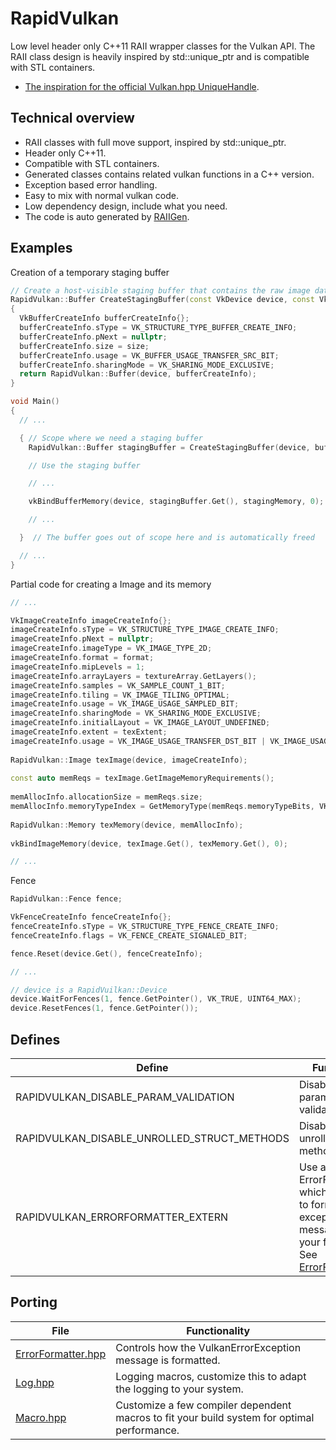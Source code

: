 # RapidVulkan
Low level header only C++11 RAII wrapper classes for the Vulkan API. 
The RAII class design is heavily inspired by std::unique_ptr and is compatible with STL containers.

* [The inspiration for the official Vulkan.hpp UniqueHandle](https://github.com/KhronosGroup/Vulkan-Hpp/issues/34).

## Technical overview
* RAII classes with full move support, inspired by std::unique_ptr.
* Header only C++11.
* Compatible with STL containers.
* Generated classes contains related vulkan functions in a C++ version.
* Exception based error handling.
* Easy to mix with normal vulkan code.
* Low dependency design, include what you need.
* The code is auto generated by [RAIIGen](https://github.com/Unarmed1000/RAIIGen).

## Examples

Creation of a temporary staging buffer

```C++
// Create a host-visible staging buffer that contains the raw image data
RapidVulkan::Buffer CreateStagingBuffer(const VkDevice device, const VkDeviceSize size)
{
  VkBufferCreateInfo bufferCreateInfo{};
  bufferCreateInfo.sType = VK_STRUCTURE_TYPE_BUFFER_CREATE_INFO;
  bufferCreateInfo.pNext = nullptr;
  bufferCreateInfo.size = size;
  bufferCreateInfo.usage = VK_BUFFER_USAGE_TRANSFER_SRC_BIT;
  bufferCreateInfo.sharingMode = VK_SHARING_MODE_EXCLUSIVE;
  return RapidVulkan::Buffer(device, bufferCreateInfo);
}

void Main()
{
  // ...

  { // Scope where we need a staging buffer
    RapidVulkan::Buffer stagingBuffer = CreateStagingBuffer(device, bufferSize);

    // Use the staging buffer

    // ...

    vkBindBufferMemory(device, stagingBuffer.Get(), stagingMemory, 0);

    // ...

  }  // The buffer goes out of scope here and is automatically freed

  // ...
}
```

Partial code for creating a Image and its memory

```C++
// ...

VkImageCreateInfo imageCreateInfo{};
imageCreateInfo.sType = VK_STRUCTURE_TYPE_IMAGE_CREATE_INFO;
imageCreateInfo.pNext = nullptr;
imageCreateInfo.imageType = VK_IMAGE_TYPE_2D;
imageCreateInfo.format = format;
imageCreateInfo.mipLevels = 1;
imageCreateInfo.arrayLayers = textureArray.GetLayers();
imageCreateInfo.samples = VK_SAMPLE_COUNT_1_BIT;
imageCreateInfo.tiling = VK_IMAGE_TILING_OPTIMAL;
imageCreateInfo.usage = VK_IMAGE_USAGE_SAMPLED_BIT;
imageCreateInfo.sharingMode = VK_SHARING_MODE_EXCLUSIVE;
imageCreateInfo.initialLayout = VK_IMAGE_LAYOUT_UNDEFINED;
imageCreateInfo.extent = texExtent;
imageCreateInfo.usage = VK_IMAGE_USAGE_TRANSFER_DST_BIT | VK_IMAGE_USAGE_SAMPLED_BIT;
  
RapidVulkan::Image texImage(device, imageCreateInfo);
  
const auto memReqs = texImage.GetImageMemoryRequirements();
  
memAllocInfo.allocationSize = memReqs.size;
memAllocInfo.memoryTypeIndex = GetMemoryType(memReqs.memoryTypeBits, VK_MEMORY_PROPERTY_DEVICE_LOCAL_BIT);
  
RapidVulkan::Memory texMemory(device, memAllocInfo);
  
vkBindImageMemory(device, texImage.Get(), texMemory.Get(), 0);

// ...
```

Fence
```C++
RapidVulkan::Fence fence;

VkFenceCreateInfo fenceCreateInfo{};
fenceCreateInfo.sType = VK_STRUCTURE_TYPE_FENCE_CREATE_INFO;
fenceCreateInfo.flags = VK_FENCE_CREATE_SIGNALED_BIT;

fence.Reset(device.Get(), fenceCreateInfo);

// ...

// device is a RapidVuilkan::Device
device.WaitForFences(1, fence.GetPointer(), VK_TRUE, UINT64_MAX);
device.ResetFences(1, fence.GetPointer());

```


## Defines

Define                                      | Functionality
--------------------------------------------|------------------------
RAPIDVULKAN_DISABLE_PARAM_VALIDATION        | Disable input parameter validation
RAPIDVULKAN_DISABLE_UNROLLED_STRUCT_METHODS | Disable the unrolled structs methods.
RAPIDVULKAN_ERRORFORMATTER_EXTERN           | Use an extern ErrorFormatter, which allows you to format the exception message to fit your framework. See [ErrorFormatter.hpp](include/RapidVulkan/System/ErrorFormatter.hpp)

## Porting

File                                                                | Functionality
--------------------------------------------------------------------|------------------------
[ErrorFormatter.hpp](include/RapidVulkan/System/ErrorFormatter.hpp) | Controls how the VulkanErrorException message is formatted.
[Log.hpp](include/RapidVulkan/System/Log.hpp)                       | Logging macros, customize this to adapt the logging to your system.
[Macro.hpp](include/RapidVulkan/System/Macro.hpp)                   | Customize a few compiler dependent macros to fit your build system for optimal performance.
